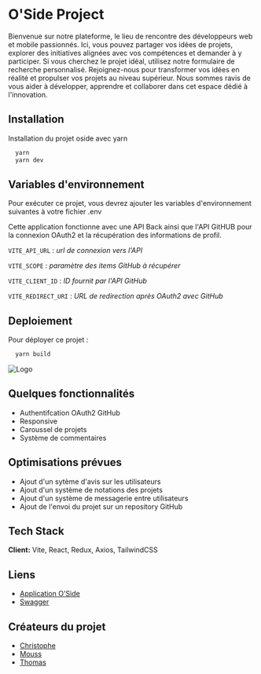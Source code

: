 
# O'Side Project

Bienvenue sur notre plateforme, le lieu de rencontre des développeurs web et mobile passionnés. 
Ici, vous pouvez partager vos idées de projets, explorer des initiatives alignées avec vos compétences et demander à y participer. Si vous cherchez le projet idéal, utilisez notre formulaire de recherche personnalisé. Rejoignez-nous pour transformer vos idées            en réalité et propulser vos projets au niveau supérieur. Nous sommes ravis de vous aider à développer, apprendre et collaborer dans cet espace dédié à l'innovation.


## Installation

Installation du projet oside avec yarn

```bash
  yarn
  yarn dev
```
    
## Variables d'environnement

Pour exécuter ce projet, vous devrez ajouter les variables d'environnement suivantes à votre fichier .env

Cette application fonctionne avec une API Back ainsi que l'API GitHUB pour la connexion OAuth2 et la récupération des informations de profil.

`VITE_API_URL` : *url de connexion vers l'API*

`VITE_SCOPE` : *paramètre des items GitHub à récupérer*

`VITE_CLIENT_ID` : *ID fournit par l'API GitHub*

`VITE_REDIRECT_URI` : *URL de redirection après OAuth2 avec GitHub*
## Deploiement

Pour déployer ce projet :

```bash
  yarn build
```


![Logo](https://oside.mimouss.fr/assets/logo-82a14b14.png)


## Quelques fonctionnalités

- Authentifcation OAuth2 GitHub
- Responsive
- Caroussel de projets
- Système de commentaires


## Optimisations prévues

- Ajout d'un sytème d'avis sur les utilisateurs
- Ajout d'un système de notations des projets
- Ajout d'un système de messagerie entre utilisateurs
- Ajout de l'envoi du projet sur un repository GitHub 


## Tech Stack

**Client:** Vite, React, Redux, Axios, TailwindCSS




## Liens

 - [Application O'Side](https://oside.mimouss.fr/)
 - [Swagger](https://oside.mimouss.fr/swagger-ui/)



## Créateurs du projet

- [Christophe](https://github.com/gouteuxchristophe)
- [Mouss](https://github.com/Mimouss56)
- [Thomas](https://github.com/ThomasBiget)

